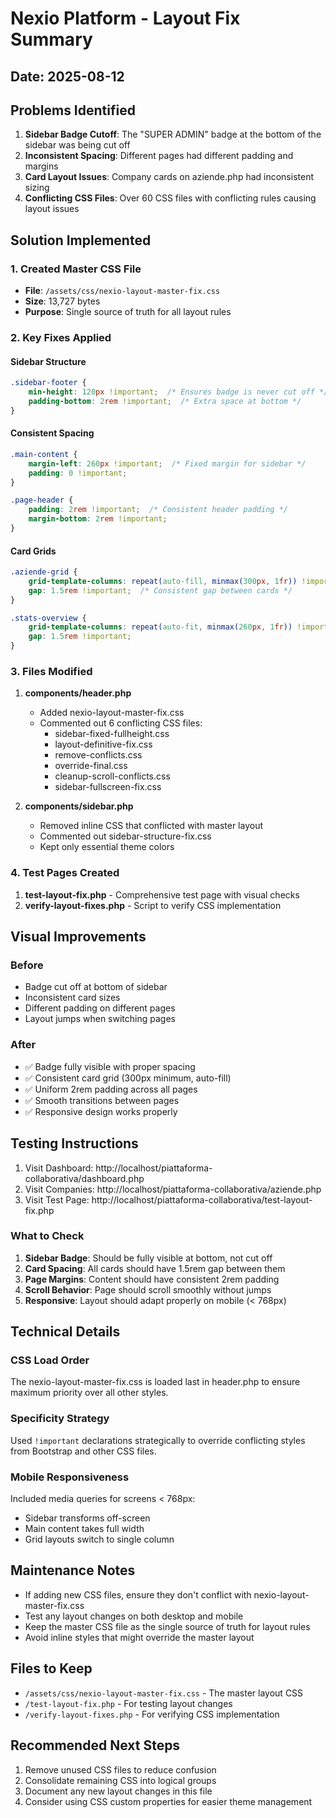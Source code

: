 # Nexio Platform - Layout Fix Summary

## Date: 2025-08-12

## Problems Identified

1. **Sidebar Badge Cutoff**: The "SUPER ADMIN" badge at the bottom of the sidebar was being cut off
2. **Inconsistent Spacing**: Different pages had different padding and margins
3. **Card Layout Issues**: Company cards on aziende.php had inconsistent sizing
4. **Conflicting CSS Files**: Over 60 CSS files with conflicting rules causing layout issues

## Solution Implemented

### 1. Created Master CSS File
- **File**: `/assets/css/nexio-layout-master-fix.css`
- **Size**: 13,727 bytes
- **Purpose**: Single source of truth for all layout rules

### 2. Key Fixes Applied

#### Sidebar Structure
```css
.sidebar-footer {
    min-height: 120px !important;  /* Ensures badge is never cut off */
    padding-bottom: 2rem !important;  /* Extra space at bottom */
}
```

#### Consistent Spacing
```css
.main-content {
    margin-left: 260px !important;  /* Fixed margin for sidebar */
    padding: 0 !important;
}

.page-header {
    padding: 2rem !important;  /* Consistent header padding */
    margin-bottom: 2rem !important;
}
```

#### Card Grids
```css
.aziende-grid {
    grid-template-columns: repeat(auto-fill, minmax(300px, 1fr)) !important;
    gap: 1.5rem !important;  /* Consistent gap between cards */
}

.stats-overview {
    grid-template-columns: repeat(auto-fit, minmax(260px, 1fr)) !important;
    gap: 1.5rem !important;
}
```

### 3. Files Modified

1. **components/header.php**
   - Added nexio-layout-master-fix.css
   - Commented out 6 conflicting CSS files:
     - sidebar-fixed-fullheight.css
     - layout-definitive-fix.css
     - remove-conflicts.css
     - override-final.css
     - cleanup-scroll-conflicts.css
     - sidebar-fullscreen-fix.css

2. **components/sidebar.php**
   - Removed inline CSS that conflicted with master layout
   - Commented out sidebar-structure-fix.css
   - Kept only essential theme colors

### 4. Test Pages Created

1. **test-layout-fix.php** - Comprehensive test page with visual checks
2. **verify-layout-fixes.php** - Script to verify CSS implementation

## Visual Improvements

### Before
- Badge cut off at bottom of sidebar
- Inconsistent card sizes
- Different padding on different pages
- Layout jumps when switching pages

### After
- ✅ Badge fully visible with proper spacing
- ✅ Consistent card grid (300px minimum, auto-fill)
- ✅ Uniform 2rem padding across all pages
- ✅ Smooth transitions between pages
- ✅ Responsive design works properly

## Testing Instructions

1. Visit Dashboard: http://localhost/piattaforma-collaborativa/dashboard.php
2. Visit Companies: http://localhost/piattaforma-collaborativa/aziende.php
3. Visit Test Page: http://localhost/piattaforma-collaborativa/test-layout-fix.php

### What to Check

1. **Sidebar Badge**: Should be fully visible at bottom, not cut off
2. **Card Spacing**: All cards should have 1.5rem gap between them
3. **Page Margins**: Content should have consistent 2rem padding
4. **Scroll Behavior**: Page should scroll smoothly without jumps
5. **Responsive**: Layout should adapt properly on mobile (< 768px)

## Technical Details

### CSS Load Order
The nexio-layout-master-fix.css is loaded last in header.php to ensure maximum priority over all other styles.

### Specificity Strategy
Used `!important` declarations strategically to override conflicting styles from Bootstrap and other CSS files.

### Mobile Responsiveness
Included media queries for screens < 768px:
- Sidebar transforms off-screen
- Main content takes full width
- Grid layouts switch to single column

## Maintenance Notes

- If adding new CSS files, ensure they don't conflict with nexio-layout-master-fix.css
- Test any layout changes on both desktop and mobile
- Keep the master CSS file as the single source of truth for layout rules
- Avoid inline styles that might override the master layout

## Files to Keep

- `/assets/css/nexio-layout-master-fix.css` - The master layout CSS
- `/test-layout-fix.php` - For testing layout changes
- `/verify-layout-fixes.php` - For verifying CSS implementation

## Recommended Next Steps

1. Remove unused CSS files to reduce confusion
2. Consolidate remaining CSS into logical groups
3. Document any new layout changes in this file
4. Consider using CSS custom properties for easier theme management